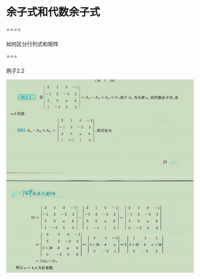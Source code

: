 # 余子式和代数余子式

⭐⭐⭐⭐

如何区分行列式和矩阵

⭐⭐⭐

例子2.2

![20221005160241](https://raw.githubusercontent.com/Logible/Image/main/note_image/20221005160241.png)

